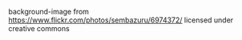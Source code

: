 background-image from https://www.flickr.com/photos/sembazuru/6974372/ licensed under creative commons
